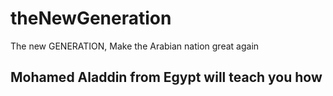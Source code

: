 # theNewGeneration
The new GENERATION, Make the Arabian nation great again

## Mohamed Aladdin from Egypt will teach you how
